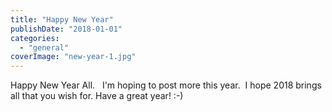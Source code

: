 ```yaml
---
title: "Happy New Year"
publishDate: "2018-01-01"
categories: 
  - "general"
coverImage: "new-year-1.jpg"
---
```


Happy New Year All.   I'm hoping to post more this year.  I hope 2018 brings all that you wish for. Have a great year! :-)
